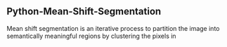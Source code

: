 ## Python-Mean-Shift-Segmentation
Mean shift segmentation is an iterative process to partition the image into semantically meaningful regions by clustering the pixels in